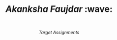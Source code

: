 <h1 align='center'><i>Akanksha Faujdar</i> :wave:</h1>
<br>
<p align='center'>
  <i>Target Assignments</i> 
  </p>
